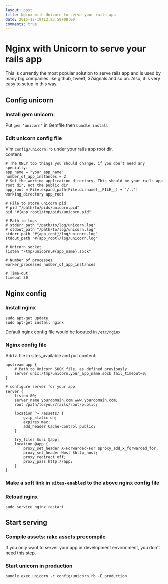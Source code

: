```yaml
---
layout: post
title: Nginx with Unicorn to serve your rails app
date: 2015-12-19T12:23:59+08:00
comments: true
---
```

# Nginx with Unicorn to serve your rails app
This is currently the most popular solution to serve rails app and is used by many big companies like github, tweet, 37signals and so on. Also, it is very easy to setup in this way.

## Config unicorn

### Install gem unicorn:
Put `gem ‘unicorn’` in Gemfile
then `bundle install`

### Edit unicorn config file
Vim `config/unicorn.rb` under your rails app root dir.  
content:

```
# The ONLY too things you should change, if you don’t need any specialty.
app_name = "your_app_name"
number_of_app_instances = 2
# Set the working application directory. This should be your rails app root dir, not the public dir
app_root = File.expand_path(File.dirname(__FILE__) + '/..')
working_directory app_root

# File to store unicorn pid
# pid "/path/to/pids/unicorn.pid"
pid "#{app_root}/tmp/pids/unicorn.pid"

# Path to logs
# stderr_path "/path/to/log/unicorn.log"
# stdout_path "/path/to/log/unicorn.log"
stderr_path "#{app_root}/log/unicorn.log"
stdout_path "#{app_root}/log/unicorn.log"

# Unicorn socket
listen "/tmp/unicorn.#{app_name}.sock"

# Number of processes
worker_processes number_of_app_instances

# Time-out
timeout 30
```

## Nginx config

### Install nginx
```
sudo apt-get update
sudo apt-get install nginx
```
Default nginx config file would be located in `/etc/nginx`

### Nginx config file
Add a file in sites_available and put content:

```
upstream app {
    # Path to Unicorn SOCK file, as defined previously
    server unix:/tmp/unicorn.your_app_name.sock fail_timeout=0;
}

# configure server for your app
server {
    listen 80;
    server_name yourdomain.com www.yourdomain.com;
    root /path/to/your/rails/root/public;

    location ^~ /assets/ {
        gzip_static on;
        expires max;
        add_header Cache-Control public;
    }

    try_files $uri @app;
    location @app {
        proxy_set_header X-Forwarded-For $proxy_add_x_forwarded_for;
        proxy_set_header Host $http_host;
        proxy_redirect off;
        proxy_pass http://app;
    }
}
```

### Make a soft link in `sites-enabled` to the above nginx config file

### Reload nginx
`sudo service nginx restart`

## Start serving

### Compile assets: rake assets:precompile
If you only want to server your app in development environment, you don't need this step.

### Start unicorn in production
`bundle exec unicorn -c config/unicorn.rb -E production`
